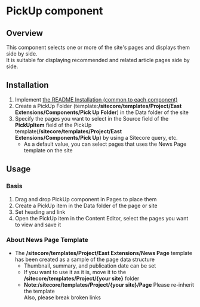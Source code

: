 # PickUp component

## Overview

This component selects one or more of the site's pages and displays them side by side.\
It is suitable for displaying recommended and related article pages side by side.

## Installation

1. Implement [the README Installation (common to each component)](../README.md#installation-common-to-all-components)
1. Create a PickUp Folder (template:**/sitecore/templates/Project/East Extensions/Components/Pick Up Folder**) in the Data folder of the site
1. Specify the pages you want to select in the Source field of the **PickUpItem** field of the PickUp template(**/sitecore/templates/Project/East Extensions/Components/Pick Up**) by using a Sitecore query, etc.
   - As a default value, you can select pages that uses the News Page template on the site

## Usage

### Basis

1. Drag and drop PickUp component in Pages to place them
1. Create a PickUp item in the Data folder of the page or site
1. Set heading and link
1. Open the PickUp item in the Content Editor, select the pages you want to view and save it

### About News Page Template

- The **/sitecore/templates/Project/East Extensions/News Page** template has been created as a sample of the page data structure
  - Thumbnail, summary, and publication date can be set
  - If you want to use it as it is, move it to the **/sitecore/templates/Project/{your site}** folder
  - **Note**:**/sitecore/templates/Project/{your site}/Page** Please re-inherit the template\
    Also, please break broken links
